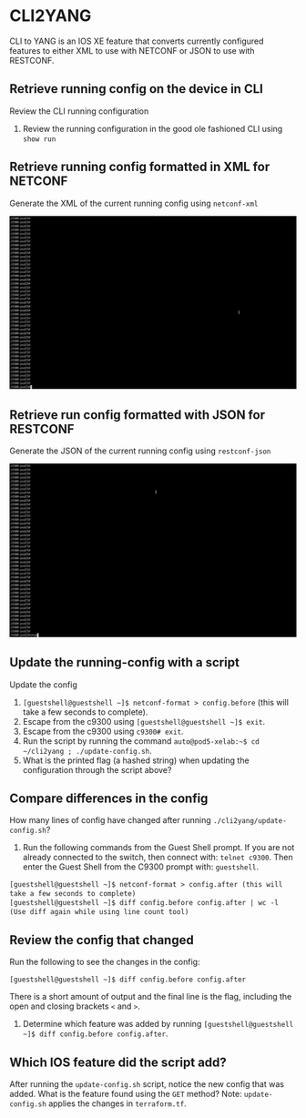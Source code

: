 # CLI2YANG
CLI to YANG is an IOS XE feature that converts currently configured features to either XML to use with NETCONF or JSON to use with RESTCONF.

## Retrieve running config on the device in CLI
Review the CLI running configuration

1. Review the running configuration in the good ole fashioned CLI using `show run`


## Retrieve running config formatted in XML for NETCONF
Generate the XML of the current running config using `netconf-xml`

![](./imgs/cli_to_xml.gif)


## Retrieve run config formatted with JSON for RESTCONF
Generate the JSON of the current running config using  `restconf-json`

![](./imgs/cli_to_json.gif)


## Update the running-config with a script
Update the config

1. `[guestshell@guestshell ~]$ netconf-format > config.before` (this will take a few seconds to complete).
2. Escape from the c9300 using `[guestshell@guestshell ~]$ exit`.
3. Escape from the c9300 using `c9300# exit`.
4. Run the script by running the command `auto@pod5-xelab:~$ cd ~/cli2yang ; ./update-config.sh`.
5. What is the printed flag (a hashed string) when updating the configuration through the script above?

## Compare differences in the config
How many lines of config have changed after running `./cli2yang/update-config.sh`?

1. Run the following commands from the Guest Shell prompt.
  If you are not already connected to the switch, then connect with: `telnet c9300`.
  Then enter the Guest Shell from the C9300 prompt with: `guestshell`.
  
  ```
  [guestshell@guestshell ~]$ netconf-format > config.after (this will take a few seconds to complete)
  [guestshell@guestshell ~]$ diff config.before config.after | wc -l  (Use diff again while using line count tool)
  ```

## Review the config that changed
Run the following to see the changes in the config:
```
[guestshell@guestshell ~]$ diff config.before config.after
```
There is a short amount of output and the final line is the flag, including the open and closing brackets `<` and `>`.

1. Determine which feature was added by running `[guestshell@guestshell ~]$ diff config.before config.after`.

## Which IOS feature did the script add?
After running the `update-config.sh` script, notice the new config that was added. What is the feature found using 
the `GET` method? Note: `update-config.sh` applies the changes in `terraform.tf`.